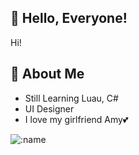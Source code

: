 ## 👋 Hello, Everyone!
Hi!

## 🚀 About Me
- Still Learning Luau, C#
- UI Designer
- I love my girlfriend Amy💕

![:name](https://count.getloli.com/get/@:renpy?theme=rule34)

